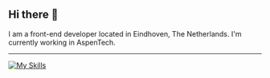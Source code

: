 ## Hi there 👋

I am a front-end developer located in Eindhoven, The Netherlands.
I'm currently working in AspenTech.
***
[![My Skills](https://skillicons.dev/icons?i=js,ts,react,html,css,styledcomponents,cypress)](https://skillicons.dev)
<!--
**maria-pushkareva/maria-pushkareva** is a ✨ _special_ ✨ repository because its `README.md` (this file) appears on your GitHub profile.

Here are some ideas to get you started:

- 🔭 I’m currently working on ...
- 🌱 I’m currently learning ...
- 👯 I’m looking to collaborate on ...
- 🤔 I’m looking for help with ...
- 💬 Ask me about ...
- 📫 How to reach me: ...
- 😄 Pronouns: ...
- ⚡ Fun fact: ...

-->

